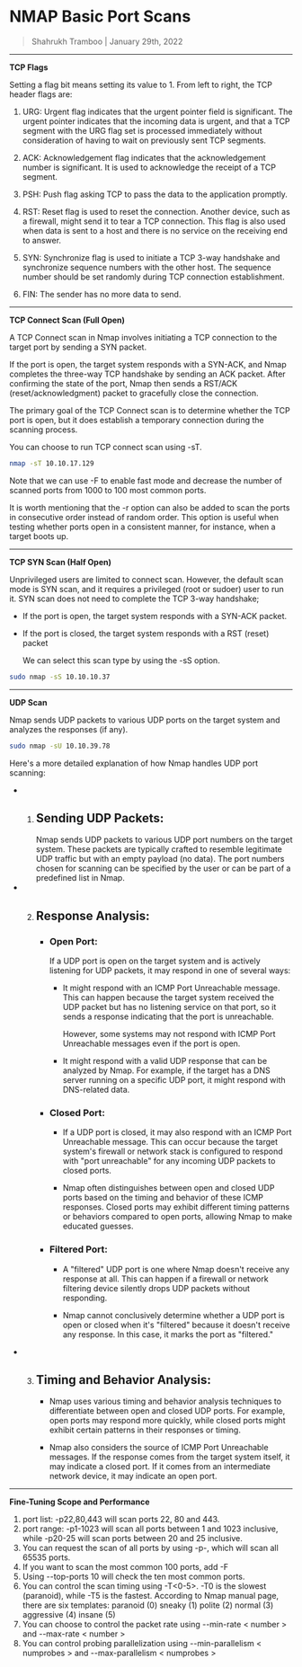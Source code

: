 # NMAP Basic Port Scans

> Shahrukh Tramboo | January 29th, 2022

---

**TCP Flags**

Setting a flag bit means setting its value to 1. From left to right, the TCP header flags are:

1. URG: Urgent flag indicates that the urgent pointer field is significant. The urgent pointer indicates that the incoming data is urgent, and that a TCP segment with the URG flag set is processed immediately without consideration of having to wait on previously sent TCP segments.

2. ACK: Acknowledgement flag indicates that the acknowledgement number is significant. It is used to acknowledge the receipt of a TCP segment.

3. PSH: Push flag asking TCP to pass the data to the application promptly.

4. RST: Reset flag is used to reset the connection. Another device, such as a firewall, might send it to tear a TCP connection. This flag is also used when data is sent to a host and there is no service on the receiving end to answer.

5. SYN: Synchronize flag is used to initiate a TCP 3-way handshake and synchronize sequence numbers with the other host. The sequence number should be set randomly during TCP connection establishment.

6. FIN: The sender has no more data to send.

---

**TCP Connect Scan (Full Open)**

A TCP Connect scan in Nmap involves initiating a TCP connection to the target port by sending a SYN packet.

If the port is open, the target system responds with a SYN-ACK, and Nmap completes the three-way TCP handshake by sending an ACK packet. After confirming the state of the port, Nmap then sends a RST/ACK (reset/acknowledgment) packet to gracefully close the connection.

The primary goal of the TCP Connect scan is to determine whether the TCP port is open, but it does establish a temporary connection during the scanning process.

You can choose to run TCP connect scan using -sT.

```bash
nmap -sT 10.10.17.129
```

Note that we can use -F to enable fast mode and decrease the number of scanned ports from 1000 to 100 most common ports.

It is worth mentioning that the -r option can also be added to scan the ports in consecutive order instead of random order. This option is useful when testing whether ports open in a consistent manner, for instance, when a target boots up.

---

**TCP SYN Scan (Half Open)**

Unprivileged users are limited to connect scan. However, the default scan mode is SYN scan, and it requires a privileged (root or sudoer) user to run it. SYN scan does not need to complete the TCP 3-way handshake;

- If the port is open, the target system responds with a SYN-ACK packet.
- If the port is closed, the target system responds with a RST (reset) packet

  We can select this scan type by using the -sS option.

```bash
sudo nmap -sS 10.10.10.37
```

---

**UDP Scan**

Nmap sends UDP packets to various UDP ports on the target system and analyzes the responses (if any).

```bash
sudo nmap -sU 10.10.39.78
```

Here's a more detailed explanation of how Nmap handles UDP port scanning:

- 1. ## Sending UDP Packets:
     Nmap sends UDP packets to various UDP port numbers on the target system. These packets are typically crafted to resemble legitimate UDP traffic but with an empty payload (no data).
     The port numbers chosen for scanning can be specified by the user or can be part of a predefined list in Nmap.

- 2.  ## Response Analysis:

      - ### Open Port:

        If a UDP port is open on the target system and is actively listening for UDP packets, it may respond in one of several ways:

        - It might respond with an ICMP Port Unreachable message. This can happen because the target system received the UDP packet but has no listening service on that port, so it sends a response indicating that the port is unreachable.

          However, some systems may not respond with ICMP Port Unreachable messages even if the port is open.

        - It might respond with a valid UDP response that can be analyzed by Nmap. For example, if the target has a DNS server running on a specific UDP port, it might respond with DNS-related data.

      - ### Closed Port:

        - If a UDP port is closed, it may also respond with an ICMP Port Unreachable message. This can occur because the target system's firewall or network stack is configured to respond with "port unreachable" for any incoming UDP packets to closed ports.

        - Nmap often distinguishes between open and closed UDP ports based on the timing and behavior of these ICMP responses. Closed ports may exhibit different timing patterns or behaviors compared to open ports, allowing Nmap to make educated guesses.

      - ### Filtered Port:

        - A "filtered" UDP port is one where Nmap doesn't receive any response at all. This can happen if a firewall or network filtering device silently drops UDP packets without responding.

        - Nmap cannot conclusively determine whether a UDP port is open or closed when it's "filtered" because it doesn't receive any response. In this case, it marks the port as "filtered."

- 3. ## Timing and Behavior Analysis:

     - Nmap uses various timing and behavior analysis techniques to differentiate between open and closed UDP ports. For example, open ports may respond more quickly, while closed ports might exhibit certain patterns in their responses or timing.

     - Nmap also considers the source of ICMP Port Unreachable messages. If the response comes from the target system itself, it may indicate a closed port. If it comes from an intermediate network device, it may indicate an open port.

---

**Fine-Tuning Scope and Performance**

1. port list: -p22,80,443 will scan ports 22, 80 and 443.
2. port range: -p1-1023 will scan all ports between 1 and 1023 inclusive, while -p20-25 will scan ports between 20 and 25 inclusive.
3. You can request the scan of all ports by using -p-, which will scan all 65535 ports.
4. If you want to scan the most common 100 ports, add -F
5. Using --top-ports 10 will check the ten most common ports.
6. You can control the scan timing using -T<0-5>. -T0 is the slowest (paranoid), while -T5 is the fastest.
   According to Nmap manual page, there are six templates:
   paranoid (0)
   sneaky (1)
   polite (2)
   normal (3)
   aggressive (4)
   insane (5)
7. You can choose to control the packet rate using --min-rate < number > and --max-rate < number >
8. You can control probing parallelization using --min-parallelism < numprobes > and --max-parallelism < numprobes >
